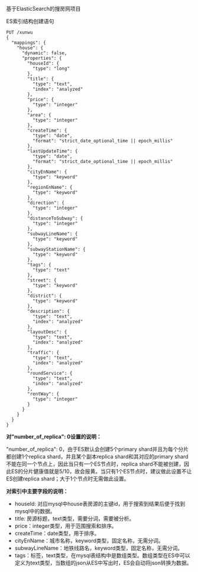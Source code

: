 基于ElasticSearch的搜房网项目

ES索引结构创建语句
```
PUT /xunwu
{
  "mappings": {
    "house": {
      "dynamic": false,
      "properties": {
        "houseId": {
          "type": "long"
        },
        "title": {
          "type": "text",
          "index": "analyzed"
        },
        "price": {
          "type": "integer" 
        },
        "area": {
          "type": "integer"
        },
        "createTime": {
          "type": "date",
          "format": "strict_date_optional_time || epoch_millis"
        },
        "lastUpdateTime": {
          "type": "date",
          "format": "strict_date_optional_time || epoch_millis"
        },
        "cityEnName": {
          "type": "keyword"
        },
        "regionEnName": {
          "type": "keyword"
        },
        "direction": {
          "type": "integer"
        },
        "distanceToSubway": {
          "type": "integer"
        },
        "subwayLineName": {
          "type": "keyword"
        },
        "subwayStationName": {
          "type": "keyword"
        },
        "tags": {
          "type": "text"
        },
        "street": {
          "type": "keyword"
        }, 
        "district": {
          "type": "keyword"
        },
        "description": {
          "type": "text",
          "index": "analyzed"
        },
        "layoutDesc": {
          "type": "text",
          "index": "analyzed"
        },
        "traffic": {
          "type": "text",
          "index": "analyzed"
        },
        "roundService": {
          "type": "text",
          "index": "analyzed"
        },
        "rentWay": {
          "type": "integer"
        }
      }
    }
  }
}
```



**对"number_of_replica": 0设置的说明：**

"number_of_replica": 0，由于ES默认会创建5个primary shard并且为每个分片都创建1个replica shard，并且某个副本replica shard和其对应的primary shard不能在同一个节点上，因此当只有一个ES节点时，replica shard不能被创建，因此ES的分片健康值就是5/10，故会报黄。当只有1个ES节点时，建议做此设置不让ES创建replica shard；大于1个节点时无需做此设置。

**对索引中主要字段的说明：**

- houseId: 对应mysql中house表房源的主键id，用于搜索到结果后便于找到mysql中的数据。
- title: 房源标题，text类型，需要分词，需要被分析。
- price：integer类型，用于范围搜索和排序。
- createTime：date类型，用于排序。
- cityEnName：城市名称，keyword类型，固定名称，无需分词。
- subwayLineName：地铁线路名，keyword类型，固定名称，无需分词。
- tags：标签，text类型，在mysql表结构中是数组类型。数组类型在ES中可以定义为text类型，当数组的json从ES中写出时，ES会自动将json转换为数据。